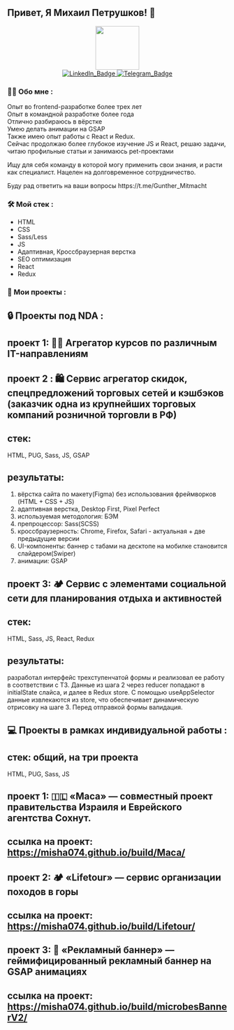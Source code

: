   ## Привет, Я Михаил Петрушков! 👋

<div id="header" align="center">
  <img src="https://media.giphy.com/media/M9gbBd9nbDrOTu1Mqx/giphy.gif" width="100"/>
</div>

<div id="badges" align="center">
  <a href="https://www.linkedin.com/in/mikhailpetrushkov/" target="_blank">
    <img src="https://img.shields.io/badge/LinkedIn-blue?style=for-the-badge&logo=linkedin&logoColor=white" alt="LinkedIn_Badge"/>
  </a>
  <a href="https://t.me/Gunther_Mitmacht" target="_blank">
    <img src="https://img.shields.io/badge/Telegram-blue?style=for-the-badge&logo=twitter&logoColor=white" alt="Telegram_Badge"/>
  </a>
</div>


<div id="main" align="start">

### :man_technologist: Обо мне :
  <div>
    <p>
      Опыт во frontend-разработке более трех лет<br>
      Опыт в командной разработке более года<br>
      Отлично разбираюсь в вёрстке<br>
      Умею делать анимации на GSAP<br>
      Также имею опыт работы с React и Redux.<br>
      Сейчас продолжаю более глубокое изучение JS и React, решаю задачи, читаю профильные статьи и занимаюсь pet-проектами
    </p>
    <p>
      Ищу для себя команду в которой могу применить свои знания, и расти как специалист. Нацелен на долговременное сотрудничество.
    </p>
    <p>
      Буду рад ответить на ваши вопросы https://t.me/Gunther_Mitmacht
    </p>
  </div>
</div>
<div>

### :hammer_and_wrench: Мой стек :
  <ul>
    <li>
      HTML
    </li>
    <li>
      CSS
    </li>
    <li>
      Sass/Less
    </li>
    <li>
      JS
    </li>
    <li>
      Адаптивная, Кроссбраузерная верстка
    </li>
    <li>
      SEO оптимизация
    </li>
    <li>
      React
    </li>
    <li>
      Redux
    </li>
  </ul>
</div>


<div>

### 📁 Мои проекты :

## 🔒 Проекты под NDA :

## проект 1: 🧑‍🎓 Агрегатор курсов по различным IT-направлениям
## проект 2 : 🛍️ Сервис агрегатор скидок, спецпредложений торговых сетей и кэшбэков (заказчик одна из крупнейших торговых компаний розничной торговли в РФ)
## стек:
HTML, PUG, Sass, JS, GSAP
## результаты:
1) вёрстка сайта по макету(Figma) без использования фреймворков (HTML + CSS + JS)
2) адаптивная верстка, Desktop First, Pixel Perfect
3) используемая методология: БЭМ
4) препроцессор: Sass(SCSS)
5) кроссбраузерность: Chrome, Firefox, Safari - актуальная + две предыдущие версии
6) UI-компоненты: баннер с табами на десктопе на мобилке становится слайдером(Swiper)
7) анимации: GSAP

## проект 3: 🏕️ Сервис с элементами социальной сети для планирования отдыха и активностей
## стек:
HTML, Sass, JS, React, Redux
## результаты:
разработал интерфейс трехступенчатой формы и реализовал ее работу в соответствии с ТЗ. Данные из шага 2 через reducer попадают в initialState слайса, и далее в Redux store. С помощью useAppSelector данные извлекаются из store, что обеспечивает динамическую отрисовку на шаге 3. Перед отправкой формы валидация.


## 💻 Проекты в рамках индивидуальной работы :
## стек: общий, на три проекта
HTML, PUG, Sass, JS
## проект 1: 🇮🇱 «Маса» — совместный проект правительства Израиля и Еврейского агентства Сохнут.
## ссылка на проект: https://misha074.github.io/build/Maca/
## проект 2: 🏕️ «Lifetour» — сервис организации походов в горы
## ссылка на проект: https://misha074.github.io/build/Lifetour/
## проект 3: 🦠 «Рекламный баннер» — геймифицированный рекламный баннер на GSAP анимациях
## ссылка на проект: https://misha074.github.io/build/microbesBannerV2/












<!--
**Misha074/Misha074** is a ✨ _special_ ✨ repository because its `README.md` (this file) appears on your GitHub profile.

Here are some ideas to get you started:

- 🔭 I’m currently working on ...
- 🌱 I’m currently learning ...
- 👯 I’m looking to collaborate on ...
- 🤔 I’m looking for help with ...
- 💬 Ask me about ...
- 📫 How to reach me: ...
- 😄 Pronouns: ...
- ⚡ Fun fact: ...
-->
